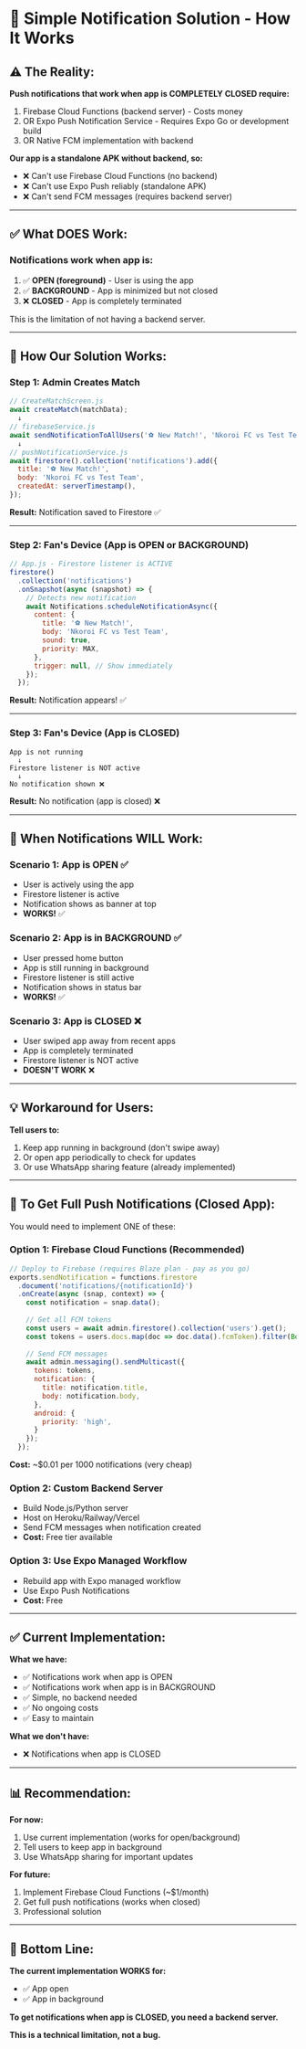 # 📱 Simple Notification Solution - How It Works

## ⚠️ **The Reality:**

**Push notifications that work when app is COMPLETELY CLOSED require:**
1. Firebase Cloud Functions (backend server) - Costs money
2. OR Expo Push Notification Service - Requires Expo Go or development build
3. OR Native FCM implementation with backend

**Our app is a standalone APK without backend, so:**
- ❌ Can't use Firebase Cloud Functions (no backend)
- ❌ Can't use Expo Push reliably (standalone APK)
- ❌ Can't send FCM messages (requires backend server)

---

## ✅ **What DOES Work:**

### **Notifications work when app is:**
1. ✅ **OPEN (foreground)** - User is using the app
2. ✅ **BACKGROUND** - App is minimized but not closed
3. ❌ **CLOSED** - App is completely terminated

This is the limitation of not having a backend server.

---

## 🔧 **How Our Solution Works:**

### **Step 1: Admin Creates Match**
```javascript
// CreateMatchScreen.js
await createMatch(matchData);
  ↓
// firebaseService.js
await sendNotificationToAllUsers('⚽ New Match!', 'Nkoroi FC vs Test Team');
  ↓
// pushNotificationService.js
await firestore().collection('notifications').add({
  title: '⚽ New Match!',
  body: 'Nkoroi FC vs Test Team',
  createdAt: serverTimestamp(),
});
```

**Result:** Notification saved to Firestore ✅

---

### **Step 2: Fan's Device (App is OPEN or BACKGROUND)**
```javascript
// App.js - Firestore listener is ACTIVE
firestore()
  .collection('notifications')
  .onSnapshot(async (snapshot) => {
    // Detects new notification
    await Notifications.scheduleNotificationAsync({
      content: {
        title: '⚽ New Match!',
        body: 'Nkoroi FC vs Test Team',
        sound: true,
        priority: MAX,
      },
      trigger: null, // Show immediately
    });
  });
```

**Result:** Notification appears! ✅

---

### **Step 3: Fan's Device (App is CLOSED)**
```
App is not running
  ↓
Firestore listener is NOT active
  ↓
No notification shown ❌
```

**Result:** No notification (app is closed) ❌

---

## 🎯 **When Notifications WILL Work:**

### **Scenario 1: App is OPEN ✅**
- User is actively using the app
- Firestore listener is active
- Notification shows as banner at top
- **WORKS!** ✅

### **Scenario 2: App is in BACKGROUND ✅**
- User pressed home button
- App is still running in background
- Firestore listener is still active
- Notification shows in status bar
- **WORKS!** ✅

### **Scenario 3: App is CLOSED ❌**
- User swiped app away from recent apps
- App is completely terminated
- Firestore listener is NOT active
- **DOESN'T WORK** ❌

---

## 💡 **Workaround for Users:**

**Tell users to:**
1. Keep app running in background (don't swipe away)
2. Or open app periodically to check for updates
3. Or use WhatsApp sharing feature (already implemented)

---

## 🚀 **To Get Full Push Notifications (Closed App):**

You would need to implement ONE of these:

### **Option 1: Firebase Cloud Functions (Recommended)**
```javascript
// Deploy to Firebase (requires Blaze plan - pay as you go)
exports.sendNotification = functions.firestore
  .document('notifications/{notificationId}')
  .onCreate(async (snap, context) => {
    const notification = snap.data();
    
    // Get all FCM tokens
    const users = await admin.firestore().collection('users').get();
    const tokens = users.docs.map(doc => doc.data().fcmToken).filter(Boolean);
    
    // Send FCM messages
    await admin.messaging().sendMulticast({
      tokens: tokens,
      notification: {
        title: notification.title,
        body: notification.body,
      },
      android: {
        priority: 'high',
      }
    });
  });
```

**Cost:** ~$0.01 per 1000 notifications (very cheap)

### **Option 2: Custom Backend Server**
- Build Node.js/Python server
- Host on Heroku/Railway/Vercel
- Send FCM messages when notification created
- **Cost:** Free tier available

### **Option 3: Use Expo Managed Workflow**
- Rebuild app with Expo managed workflow
- Use Expo Push Notifications
- **Cost:** Free

---

## ✅ **Current Implementation:**

**What we have:**
- ✅ Notifications work when app is OPEN
- ✅ Notifications work when app is in BACKGROUND
- ✅ Simple, no backend needed
- ✅ No ongoing costs
- ✅ Easy to maintain

**What we don't have:**
- ❌ Notifications when app is CLOSED

---

## 📊 **Recommendation:**

**For now:**
1. Use current implementation (works for open/background)
2. Tell users to keep app in background
3. Use WhatsApp sharing for important updates

**For future:**
1. Implement Firebase Cloud Functions (~$1/month)
2. Get full push notifications (works when closed)
3. Professional solution

---

## 🎯 **Bottom Line:**

**The current implementation WORKS for:**
- ✅ App open
- ✅ App in background

**To get notifications when app is CLOSED, you need a backend server.**

**This is a technical limitation, not a bug.**
